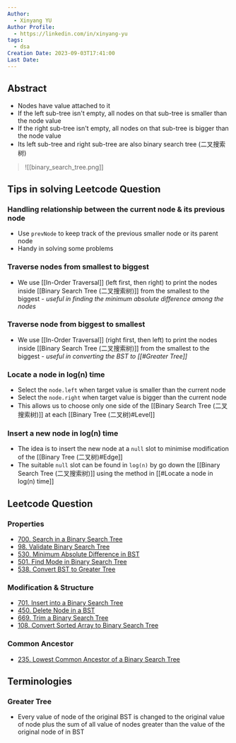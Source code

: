 ```yaml
---
Author:
  - Xinyang YU
Author Profile:
  - https://linkedin.com/in/xinyang-yu
tags:
  - dsa
Creation Date: 2023-09-03T17:41:00
Last Date:
---
```

## Abstract
- Nodes have value attached to it
- If the left sub-tree isn't empty, all nodes on that sub-tree is smaller than the node value
- If the right sub-tree isn't empty, all nodes on that sub-tree is bigger than the node value
- Its left sub-tree and right sub-tree are also binary search tree (二叉搜索树)
>![[binary_search_tree.png]]


## Tips in solving Leetcode Question
### Handling relationship between the current node & its previous node
- Use ``prevNode`` to keep track of the previous smaller node or its parent node
- Handy in solving some problems
### Traverse nodes from smallest to biggest
 - We use [[In-Order Traversal]] (left first, then right) to print the nodes inside [[Binary Search Tree (二叉搜索树)]] from the smallest to the biggest - *useful in finding the minimum absolute difference among the nodes*
### Traverse node from biggest to smallest
- We use [[In-Order Traversal]] (right first, then left) to print the nodes inside [[Binary Search Tree (二叉搜索树)]] from the smallest to the biggest - *useful in converting the BST to [[#Greater Tree]]*
### Locate a node in log(n) time
- Select the ``node.left`` when target value is smaller than the current node
- Select the ``node.right`` when target value is bigger than the current node
- This allows us to choose only one side of the [[Binary Search Tree (二叉搜索树)]] at each [[Binary Tree (二叉树)#Level]]
### Insert a new node in log(n) time
- The idea is to insert the new node at a ``null`` slot to minimise modification of the [[Binary Tree (二叉树)#Edge]]
- The suitable ``null`` slot can be found in ``log(n)`` by go down the [[Binary Search Tree (二叉搜索树)]] using the method in [[#Locate a node in log(n) time]]



## Leetcode Question
### Properties
- [700. Search in a Binary Search Tree](https://leetcode.cn/problems/search-in-a-binary-search-tree/)
- [98. Validate Binary Search Tree](https://leetcode.cn/problems/validate-binary-search-tree/)
- [530. Minimum Absolute Difference in BST](https://leetcode.cn/problems/minimum-absolute-difference-in-bst/)
- [501. Find Mode in Binary Search Tree](https://leetcode.cn/problems/find-mode-in-binary-search-tree/)
- [538. Convert BST to Greater Tree](https://leetcode.cn/problems/convert-bst-to-greater-tree/)
### Modification & Structure
- [701. Insert into a Binary Search Tree](https://leetcode.cn/problems/insert-into-a-binary-search-tree/)
- [450. Delete Node in a BST](https://leetcode.cn/problems/delete-node-in-a-bst/)
- [669. Trim a Binary Search Tree](https://leetcode.cn/problems/trim-a-binary-search-tree/)
- [108. Convert Sorted Array to Binary Search Tree](https://leetcode.cn/problems/convert-sorted-array-to-binary-search-tree/)
### Common Ancestor
- [235. Lowest Common Ancestor of a Binary Search Tree](https://leetcode.cn/problems/lowest-common-ancestor-of-a-binary-search-tree/)


## Terminologies 
### Greater Tree
- Every value of node of the original BST is changed to the original value of node plus the sum of all value of nodes greater than the value of the original node of  in BST